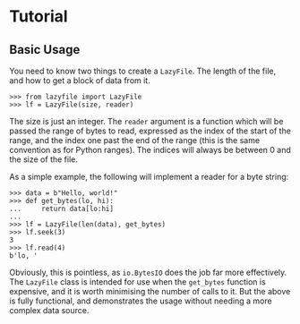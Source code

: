 Tutorial
========

Basic Usage
-----------

You need to know two things to create a `LazyFile`. The length
of the file, and how to get a block of data from it.

```python3
>>> from lazyfile import LazyFile
>>> lf = LazyFile(size, reader)
```

The size is just an integer. The `reader` argument is a function
which will be passed the range of bytes to read, expressed as the
index of the start of the range, and the index one past the end of
the range (this is the same convention as for Python ranges). The
indices will always be between 0 and the size of the file.

As a simple example, the following will implement a reader for a
byte string:

```python3
>>> data = b"Hello, world!"
>>> def get_bytes(lo, hi):
...     return data[lo:hi]
...
>>> lf = LazyFile(len(data), get_bytes)
>>> lf.seek(3)
3
>>> lf.read(4)
b'lo, '
```

Obviously, this is pointless, as `io.BytesIO` does the job far more
effectively. The `LazyFile` class is intended for use when the
`get_bytes` function is expensive, and it is worth minimising the
number of calls to it. But the above is fully functional, and
demonstrates the usage without needing a more complex data source.
